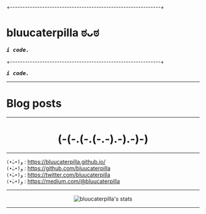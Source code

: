 +-------------------------------------------------------------+  


# bluucaterpilla ಠᴗಠ

<samp>**_i code._** </samp>

+-------------------------------------------------------------+  

<samp>**_i code._** </samp>

---

# Blog posts
<!-- BLOG-POST-LIST:START -->
<!-- BLOG-POST-LIST:END -->

---

<div align="center">

<h1> (-(-.(-.(-.-).-).-)-) </h1>

</div>

---

`(•̀ᴗ•́)و` :  <https://bluucaterpilla.github.io/>  
`(•̀ᴗ•́)و` :  <https://github.com/bluucaterpilla>  
`(•̀ᴗ•́)و` :  <https://twitter.com/bluucaterpilla>  
`(•̀ᴗ•́)و` :  <https://medium.com/@bluucaterpilla>  

---

<div align="center">

![bluucaterpilla's stats](https://github-readme-stats.vercel.app/api?username=bluucaterpilla&show_icons=true&theme=tokyonight)

</div>

---
